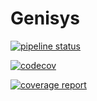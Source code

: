 # Genisys


[![pipeline status](https://gitlab.com/jon67/igenisys/badges/master/pipeline.svg)](https://gitlab.com/jon67/igenisys/commits/master)

[![codecov](https://codecov.io/gh/ivanplex/genisys/branch/master/graph/badge.svg)](https://codecov.io/gh/ivanplex/genisys)

[![coverage report](https://gitlab.com/jon67/igenisys/badges/master/coverage.svg)](https://gitlab.com/jon67/igenisys/commits/master)

